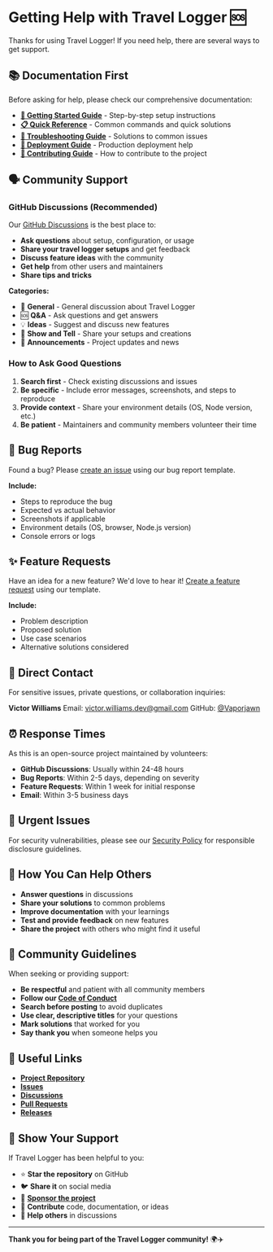 # Getting Help with Travel Logger 🆘

Thanks for using Travel Logger! If you need help, there are several ways to get support.

## 📚 Documentation First

Before asking for help, please check our comprehensive documentation:

- **[📖 Getting Started Guide](../GETTING_STARTED.md)** - Step-by-step setup instructions
- **[📋 Quick Reference](../QUICK_REFERENCE.md)** - Common commands and quick solutions
- **[🔧 Troubleshooting Guide](../TROUBLESHOOTING.md)** - Solutions to common issues
- **[🚀 Deployment Guide](../DEPLOYMENT.md)** - Production deployment help
- **[🤝 Contributing Guide](CONTRIBUTING.md)** - How to contribute to the project

## 🗣️ Community Support

### GitHub Discussions (Recommended)

Our [GitHub Discussions](https://github.com/Vaporjawn/Travel-Logger/discussions) is the best place to:

- **Ask questions** about setup, configuration, or usage
- **Share your travel logger setups** and get feedback
- **Discuss feature ideas** with the community
- **Get help** from other users and maintainers
- **Share tips and tricks**

**Categories:**
- 💬 **General** - General discussion about Travel Logger
- 🆘 **Q&A** - Ask questions and get answers
- 💡 **Ideas** - Suggest and discuss new features
- 🚀 **Show and Tell** - Share your setups and creations
- 📢 **Announcements** - Project updates and news

### How to Ask Good Questions

1. **Search first** - Check existing discussions and issues
2. **Be specific** - Include error messages, screenshots, and steps to reproduce
3. **Provide context** - Share your environment details (OS, Node version, etc.)
4. **Be patient** - Maintainers and community members volunteer their time

## 🐛 Bug Reports

Found a bug? Please [create an issue](https://github.com/Vaporjawn/Travel-Logger/issues/new/choose) using our bug report template.

**Include:**
- Steps to reproduce the bug
- Expected vs actual behavior
- Screenshots if applicable
- Environment details (OS, browser, Node.js version)
- Console errors or logs

## ✨ Feature Requests

Have an idea for a new feature? We'd love to hear it! [Create a feature request](https://github.com/Vaporjawn/Travel-Logger/issues/new/choose) using our template.

**Include:**
- Problem description
- Proposed solution
- Use case scenarios
- Alternative solutions considered

## 📧 Direct Contact

For sensitive issues, private questions, or collaboration inquiries:

**Victor Williams**
Email: victor.williams.dev@gmail.com
GitHub: [@Vaporjawn](https://github.com/Vaporjawn)

## ⏰ Response Times

As this is an open-source project maintained by volunteers:

- **GitHub Discussions**: Usually within 24-48 hours
- **Bug Reports**: Within 2-5 days, depending on severity
- **Feature Requests**: Within 1 week for initial response
- **Email**: Within 3-5 business days

## 🚨 Urgent Issues

For security vulnerabilities, please see our [Security Policy](SECURITY.md) for responsible disclosure guidelines.

## 🤝 How You Can Help Others

- **Answer questions** in discussions
- **Share your solutions** to common problems
- **Improve documentation** with your learnings
- **Test and provide feedback** on new features
- **Share the project** with others who might find it useful

## 📱 Community Guidelines

When seeking or providing support:

- **Be respectful** and patient with all community members
- **Follow our [Code of Conduct](CODE_OF_CONDUCT.md)**
- **Search before posting** to avoid duplicates
- **Use clear, descriptive titles** for your questions
- **Mark solutions** that worked for you
- **Say thank you** when someone helps you

## 🔗 Useful Links

- **[Project Repository](https://github.com/Vaporjawn/Travel-Logger)**
- **[Issues](https://github.com/Vaporjawn/Travel-Logger/issues)**
- **[Discussions](https://github.com/Vaporjawn/Travel-Logger/discussions)**
- **[Pull Requests](https://github.com/Vaporjawn/Travel-Logger/pulls)**
- **[Releases](https://github.com/Vaporjawn/Travel-Logger/releases)**

## 🌟 Show Your Support

If Travel Logger has been helpful to you:

- ⭐ **Star the repository** on GitHub
- 🐦 **Share it** on social media
- 💝 **[Sponsor the project](https://github.com/sponsors/Vaporjawn)**
- 🤝 **Contribute** code, documentation, or ideas
- 💬 **Help others** in discussions

---

**Thank you for being part of the Travel Logger community!** 🌍✈️